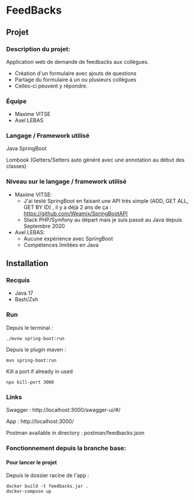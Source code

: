 # FeedBacks

## Projet

### Description du projet:

Application web de demande de feedbacks aux collègues.

- Création d'un formulaire avec ajouts de questions
- Partage du formulaire à un ou plusieurs collègues
- Celles-ci peuvent y répondre.

### Équipe

- Maxime VITSE
- Axel LEBAS

### Langage / Framework utilisé

Java SpringBoot

Lombook (Getters/Setters auto généré avec une annotation au début des classes)

### Niveau sur le langage / framework utilisé

- Maxime VITSE:
    - J'ai testé SpringBoot en faisant une API très simple (ADD, GET ALL, GET BY ID) , il y a déjà 2 ans de ça : https://github.com/Weamix/SpringBootAPI 
    - Stack PHP/Symfony au départ mais je suis passé au Java depuis Septembre 2020
- Axel LEBAS:
    - Aucune expérience avec SpringBoot
    - Compétences limitées en Java

## Installation

### Recquis

- Java 17
- Bash/Zsh

### Run

Depuis le terminal :
```
./mvnw spring-boot:run
```

Depuis le plugin maven :
```
mvn spring-boot:run
```

Kill a port if already in used
```
npx kill-port 3000
```

### Links

Swagger : http://localhost:3000/swagger-ui/#/

App : http://localhost:3000/

Postman available in directory : postman/feedbacks.json

### Fonctionnement depuis la branche base:

#### Pour lancer le projet

Depuis le dossier racine de l'app :
```
docker build -t feedbacks.jar .
docker-compose up
```